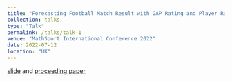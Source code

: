 ```yaml
---
title: "Forecasting Football Match Result with GAP Rating and Player Rating"
collection: talks
type: "Talk"
permalink: /talks/talk-1
venue: "MathSport International Conference 2022"
date: 2022-07-12
location: "UK"
---
```


<!-- This is a description of your talk, which is a markdown files that can be all markdown-ified like any other post. Yay markdown! -->
[slide](https://www.dropbox.com/s/3dm23prxjdlgp0n/MathSport_int_2022_Calvin_ppt.pdf?dl=0) and [proceeding paper](https://www.dropbox.com/s/8c5r29gx0wx4jvf/MathSport_Int_2022_Calvin.pdf?dl=0)
